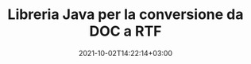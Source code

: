 ---
############################# Static ############################
layout: "autogen-gist"
date: 2021-10-02T14:22:14+03:00
draft: false
path: "it/total/java/conversion/doc-to-rtf/"
other_out_formats: "PDF DOC DOCX DOCM DOT DOTX DOTM TXT RTF HTML MHTML HTM MHT XLS XLSX XLSM XLSB XLT XLTX XLTM XLAM CSV TSV FODS DIF SXC PPT PPTX PPS PPSX PPSM POT POTX PPTM POTM ODT OTT ODS ODP OTP TIFF JPEG JPG PNG GIF BMP ICO WMF EMF DCM WEBP JP2 EMZ WMZ SVG SVGZ TGA XPS TEX MD PSD PSB EPUB WEB EXCEL IMAGE FODP DICOM"
ad_headline: "Conversione da Java DOC a RTF"
ad_description: "API di conversione di documenti da DOC a RTF per Java | Oltre 100 formati di file supportati"

############################# Head ############################
head_title: "Converti DOC in RTF in Java | Libreria di conversione di parole Java"
head_description: "API di conversione di documenti di elaborazione testi Java. Converti DOC in RTF e oltre 100 altre immagini e formati di file in applicazioni Java utilizzando gli ambienti di sviluppo NetBeans, IntelliJ IDEA ed Eclipse."

############################# Header ############################
title: "Libreria Java per la conversione da DOC a RTF"
description: "Converti in modo programmatico DOC in RTF in applicazioni Java e J2SE utilizzando opzioni flessibili di manipolazione dei documenti per personalizzare l'aspetto del documento risultante. La libreria di conversione di documenti Word converte accuratamente i formati di documenti Word in PDF, fogli di calcolo Excel, presentazioni PowerPoint, Photoshop, HTML, eBook, XML, immagini e molti altri formati di file popolari. Utilizzo di più funzioni di conversione del documento: converti l'intero documento o scegli pagine specifiche del file del documento di origine in base ai numeri di pagina o agli intervalli di pagine selezionati e converti facilmente in un formato di documento supportato senza utilizzare alcun software esterno."

############################# SubMenu ############################
submenu:
    enable: false

############################# Content ############################
content:
    enable: true
    block:
    - title_left: "Come convertire DOC in RTF in Java"
      content_left: |
          Esegui la conversione di file DOC in RTF in Java utilizzando tre semplici passaggi. Visualizza il documento MHTML convertito così com'è o esegui il rendering e visualizzalo come HTML senza utilizzare alcun software esterno.

          -   Crea una nuova istanza della classe **Converter** e carica il file DOC
          -   Impostare **ConvertOptions** per il tipo di documento RTF
          -   Chiama il metodo **Convert** dell'istanza di classe **Converter** per la conversione in RTF
          -   Imposta le opzioni per il visualizzatore HTML
          -   Crea un oggetto **Viewer** per visualizzare RTF convertito come HTML
          
      title_right: "Scarica e istruzioni di installazione"
      content_right: |
          Sono necessari gli spazi dei nomi `GroupDocs.Conversion` e `GroupDocs.Viewer` per convertire i formati di file Word in un'ampia gamma di immagini e tipi di documenti come PDF, Microsoft Office (Word, Excel, PowerPoint, Project, Outlook), OpenDocument, HTML e Diagrammi CAD. Esplora altre [API Java per documenti Office](https://products.conholdate.com/total/java/) offerte da Conholdate.Total.
          
          Ottieni i rispettivi file assembly da [Scarica](https://downloads.conholdate.com/total/java) o recupera l'intero pacchetto da [Maven](https://repository.conholdate.com/webapp/#/artifacts/browse/tree/General/repo) per aggiungere `Conholdate.Total for Java` direttamente nel tuo spazio di lavoro.
          
      gisthash: "675fd7fb45acf595fd9f872593eb2899"
      gistfile: "word-to-pdf-conversion.java"

    - title_left: "Aggiungi filigrana a Word e converti in PDF"
      content_left: |
          Converti accuratamente i documenti Word in PDF in Java, esattamente come il file di origine originale e applica filigrane di testo o immagini alle pagine del documento convertito.

          -   Crea una nuova istanza della classe **Converter** per convertire il documento Word DOCX
          -   Istanziare la classe corretta **ConvertOptions** (PdfConvertOptions, WordProcessingConvertOptions, SpreadsheetConvertOptions)
          -   Crea una nuova istanza della classe **WatermarkOptions**
          -   Specifica le proprietà della filigrana (colore, larghezza, altezza, testo, immagine, ecc.)
          -   Imposta la proprietà **Watermark** dell'istanza **ConvertOptions**
          -   Chiama il metodo **Convert** dell'istanza di classe **Converter** per la conversione da Word a PDF
          
      title_right: "Carica e converti documenti ubicati in remoto"
      content_right: |
          Utilizzando Conholdate.Total per Java, gli sviluppatori possono caricare e convertire documenti da varie posizioni remote e risorse di archiviazione di documenti cloud come Amazon S3, Microsoft Azure Blob, FTP, disco locale, stream o un semplice URL. Basta specificare il metodo per ottenere un flusso di documenti posizionato in remoto e quindi passarlo alla classe Converter come costruttore.
          
          Le API Conholdate.Total per Java sono supportate su diversi sistemi operativi come Windows J2SE, Linux (Ubuntu, OpenSUSE, CentOS e altri), macOS e qualsiasi tipo di applicazione Java basata su ambienti di sviluppo Eclipse, IntelliJ NetBeans, IntelliJ IDEA o Visual Studio Code.
          
      gisthash: "6999e55b491eea2906d7fefe2e636e33"
      gistfile: "add-watermark-to-word-and-convert-to-pdf.java"
          
    - title_left: "Conversione da Word a PDF protetta da password"
      content_left: |
          Carica e converti con precisione documenti di elaborazione testi protetti da password in PDF all'interno delle tue applicazioni basate su Java: tutto ciò di cui hai bisogno sono solo poche righe di codice. Gli sviluppatori possono anche trasformare documenti Word (DOC o DOCX) in altri formati come Web (HTML, MHTML), Immagini (JPG, PNG TIFF, BMP), Markdown e molti altri senza la necessità di installare Microsoft Word.

          -   Crea una nuova istanza della classe **Converter** e passa il percorso del documento di origine
          -   Istanziare la classe corretta **ConvertOptions**, ad es. (PdfConvertOptions, WordProcessingConvertOptions, SpreadsheetConvertOptions ecc.)
          -   Chiama il metodo **Convert** dell'istanza della classe **Converter** e passa il nome del file per il documento convertito
        
      title_right: "Estrazione delle informazioni del documento di origine"
      content_right: |
          La funzione di estrazione delle informazioni sui documenti non solo consente di ottenere le informazioni di base sul file del documento di origine, ma supporta anche l'estrazione di alcune preziose informazioni specifiche sul formato del file. Include le date di inizio e fine del progetto di un file di Microsoft Project, eventuali restrizioni di stampa su un documento PDF, un elenco di cartelle racchiuse in un file di dati di Outlook e le informazioni sui livelli e sui layout in un documento CAD.

          Un'altra caratteristica utile delle API Java di Conholdate.Total per la conversione dei documenti è il rilevamento automatico di un'estensione di formato file sconosciuta del documento di origine che viene consegnato sotto forma di flusso di byte.
          
      gisthash: "35e23082b8fa43502d6784c38947eef1"
      gistfile: "password-protected-word-document-to-pdf-conversion.java"

    - title_left: "Converti pagine di Word specifiche in PDF in Java"
      content_left: |
          L'API di conversione dei documenti Java consente di scegliere le pagine selezionate dal documento di origine e di convertirle accuratamente nel formato di documento supportato. L'esempio di codice seguente mostra come convertire la prima e la quarta pagina di un documento Word nel file PDF risultante.

          -   Crea una nuova istanza della classe **Converter** e carica il documento di input (Word).
          -   Istanziare la classe corretta **ConvertOptions**, ad es. (PdfConvertOptions, WordProcessingConvertOptions, SpreadsheetConvertOptions ecc.)
          -   Imposta la proprietà **setPages** dell'istanza **ConvertOptions** e menziona il numero di pagina specifico da convertire
          -   Chiama il metodo **convert** dell'istanza della classe **Converter** e passa il nome file (PDF) per il documento convertito
        
      title_right: "Memorizzazione nella cache dei risultati del documento convertito"
      content_right: |
          In alcuni casi, la dimensione del documento convertito è maggiore e la conversione richiede tempo. La libreria di conversione dei documenti offre la funzione di memorizzazione nella cache per gestire in modo efficiente tali situazioni e accelerare il processo di conversione ripetitivo. Abilita l'interfaccia ICache per lavorare con l'implementazione della cache personalizzata utilizzando il punto di estensione e controlla la conversione della cache, come preferisci.

          Il risultato della conversione viene salvato nell'unità locale per impostazione predefinita ma qualsiasi tipo di archiviazione cache può essere supportata implementando le interfacce appropriate come Amazon S3, Dropbox, Google Drive, Windows Azure, Reddis o qualsiasi altro.
          
      gisthash: "98e5756c4d2150212f5abd2eb2067059"
      gistfile: "convert-specific-word-document-pages-to-pdf.java"
############################# About Formats ############################
about_formats:
    enable: false
############################# More Formats ############################
more_formats:
    enable: true
    auto: false
    other_out_formats: PDF DOC DOCX DOCM DOT DOTX DOTM TXT RTF HTML MHTML HTM MHT XLS XLSX XLSM XLSB XLT XLTX XLTM XLAM CSV TSV FODS DIF SXC PPT PPTX PPS PPSX PPSM POT POTX PPTM POTM ODT OTT ODS ODP OTP TIFF JPEG JPG PNG GIF BMP ICO WMF EMF DCM WEBP JP2 EMZ WMZ SVG SVGZ TGA XPS TEX MD PSD PSB EPUB WEB EXCEL IMAGE FODP DICOM
############################# Back to top ###############################
back_to_top:
  enable: true
---